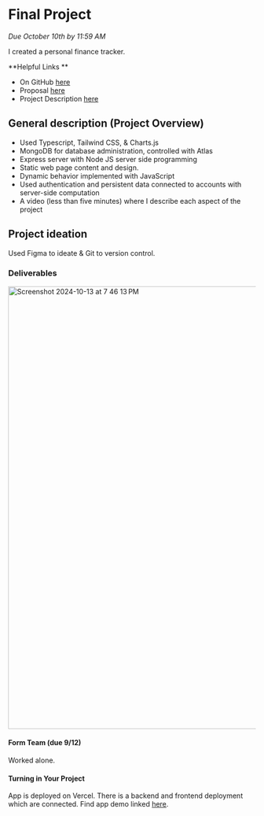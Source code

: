 # Final Project
*Due October 10th by 11:59 AM*

I created a personal finance tracker. 

**Helpful Links
**
- On GitHub [here](https://github.com/meelvidushi/final-project-meelvidushi/tree/main)
- Proposal [here](https://github.com/meelvidushi/final-project-meelvidushi/blob/main/proposal.md)
- Project Description [here](https://github.com/meelvidushi/final-project-meelvidushi/blob/main/projectDescription.md)
  
## General description (Project Overview)
- Used Typescript, Tailwind CSS, & Charts.js
- MongoDB for database administration, controlled with Atlas
- Express server with Node JS server side programming
- Static web page content and design.
- Dynamic behavior implemented with JavaScript
- Used authentication and persistent data connected to accounts with server-side computation
- A video (less than five minutes) where I describe each aspect of the project

## Project ideation
Used Figma to ideate & Git to version control. 

### Deliverables
<img width="900" alt="Screenshot 2024-10-13 at 7 46 13 PM" src="https://github.com/user-attachments/assets/956bc7cd-00cc-4c4f-b8d1-62d6c568b30a">


#### Form Team (due 9/12)
Worked alone. 

#### Turning in Your Project
App is deployed on Vercel. There is a backend and frontend deployment which are connected. 
Find app demo linked [here](https://final-project-meelvidushi-e8i1.vercel.app/dashboard).
